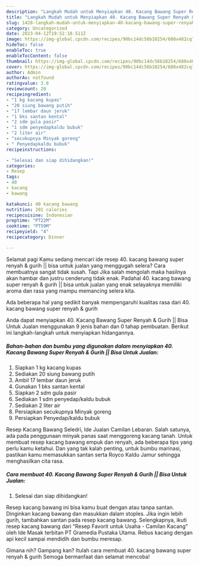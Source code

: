 ```yaml
---
description: "Langkah Mudah untuk Menyiapkan 40. Kacang Bawang Super Renyah &amp;amp; Gurih || Bisa Untuk Jualan{ yang Lezat Sekali,  Menu Buat lebaran"
title: "Langkah Mudah untuk Menyiapkan 40. Kacang Bawang Super Renyah &amp;amp; Gurih || Bisa Untuk Jualan{ yang Lezat Sekali,  Menu Buat lebaran"
slug: 1428-langkah-mudah-untuk-menyiapkan-40-kacang-bawang-super-renyah-and-amp-gurih-bisa-untuk-jualan-yang-lezat-sekali-menu-buat-lebaran
category: Uncategorized
date: 2023-04-12T19:52:18.511Z
image: https://img-global.cpcdn.com/recipes/90bc14dc56b10254/680x482cq70/40-kacang-bawang-super-renyah-gurih-bisa-untuk-jualan-foto-resep-utama.jpg
hideToc: false
enableToc: true
enableTocContent: false
thumbnail: https://img-global.cpcdn.com/recipes/90bc14dc56b10254/680x482cq70/40-kacang-bawang-super-renyah-gurih-bisa-untuk-jualan-foto-resep-utama.jpg
cover: https://img-global.cpcdn.com/recipes/90bc14dc56b10254/680x482cq70/40-kacang-bawang-super-renyah-gurih-bisa-untuk-jualan-foto-resep-utama.jpg
author: Admin
authorAv: notfound
ratingvalue: 3.8
reviewcount: 20
recipeingredient:
- "1 kg kacang kupas"
- "20 siung bawang putih"
- "17 lembar daun jeruk"
- "1 bks santan kental"
- "2 sdm gula pasir"
- "1 sdm penyedapkaldu bubuk"
- "2 liter air"
- "secukupnya Minyak goreng"
- " Penyedapkaldu bubuk"
recipeinstructions:

- "Selesai dan siap dihidangkan!"
categories:
- Resep
tags:
- 40
- kacang
- bawang

katakunci: 40 kacang bawang 
nutrition: 201 calories
recipecuisine: Indonesian
preptime: "PT22M"
cooktime: "PT59M"
recipeyield: "4"
recipecategory: Dinner

---
```



Selamat pagi Kamu sedang mencari ide resep 40. kacang bawang super renyah &amp; gurih || bisa untuk jualan yang menggugah selera? Cara membuatnya sangat tidak susah. Tapi Jika salah mengolah maka hasilnya akan hambar dan justru cenderung tidak enak. Padahal 40. kacang bawang super renyah &amp; gurih || bisa untuk jualan yang enak selayaknya memiliki aroma dan rasa yang mampu memancing selera kita.


Ada beberapa hal yang sedikit banyak mempengaruhi kualitas rasa dari 40. kacang bawang super renyah &amp; gurih 

 Anda dapat menyiapkan 40. Kacang Bawang Super Renyah &amp; Gurih || Bisa Untuk Jualan menggunakan 9 jenis bahan dan 0 tahap pembuatan. Berikut ini langkah-langkah untuk menyiapkan hidangannya.

<!--inarticleads1-->

##### Bahan-bahan dan bumbu yang digunakan dalam menyiapkan 40. Kacang Bawang Super Renyah &amp; Gurih || Bisa Untuk Jualan:

1. Siapkan 1 kg kacang kupas
1. Sediakan 20 siung bawang putih
1. Ambil 17 lembar daun jeruk
1. Gunakan 1 bks santan kental
1. Siapkan 2 sdm gula pasir
1. Sediakan 1 sdm penyedap/kaldu bubuk
1. Sediakan 2 liter air
1. Persiapkan secukupnya Minyak goreng
1. Persiapkan  Penyedap/kaldu bubuk


Resep Kacang Bawang Seledri, Ide Jualan Camilan Lebaran. Salah satunya, ada pada penggunaan minyak panas saat menggoreng kacang tanah. Untuk membuat resep kacang bawang empuk dan renyah, ada beberapa tips yang perlu kamu ketahui. Dan yang tak kalah penting, untuk bumbu marinasi, pastikan kamu memasukkan santan serta Royco Kaldu Jamur sehingga menghasilkan cita rasa. 

<!--inarticleads2-->

##### Cara membuat 40. Kacang Bawang Super Renyah &amp; Gurih || Bisa Untuk Jualan:


1. Selesai dan siap dihidangkan!

Resep kacang bawang ini bisa kamu buat dengan atau tanpa santan. Dinginkan kacang bawang dan masukkan dalam stoples. Jika ingin lebih gurih, tambahkan santan pada resep kacang bawang. Selengkapnya, ikuti resep kacang bawang dari &#34;Resep Favorit untuk Usaha - Camilan Kacang&#34; oleh Ide Masak terbitan PT Gramedia Pustaka Utama. Rebus kacang dengan api kecil sampai mendidih dan bumbu meresap. 

Gimana nih? Gampang kan? Itulah cara membuat 40. kacang bawang super renyah &amp; gurih  Semoga bermanfaat dan selamat mencoba!
